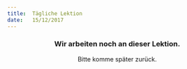 ```yaml
---
title:  Tägliche Lektion
date:   15/12/2017
---
```


### <center>Wir arbeiten noch an dieser Lektion.</center>
<center>Bitte komme später zurück.</center>